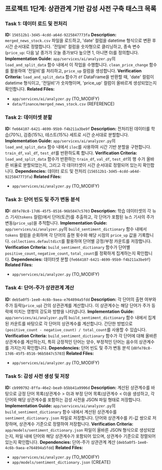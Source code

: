 ## 프로젝트 1단계: 상관관계 기반 감성 사전 구축 태스크 목록

### Task 1: 데이터 로드 및 전처리

**ID:** `156512b1-3d45-4cdd-a64d-9225847773fa`
**Description:** `merged_news_stock.csv` 파일을 로드하고, 'date' 컬럼을 datetime 형식으로 변환 후 시간 순서대로 정렬합니다. '전일비' 컬럼을 숫자형으로 클리닝하고, 종속 변수(`price_up`: 다음 날 종가가 오늘 종가보다 높으면 1, 아니면 0)를 정의합니다.
**Implementation Guide:** `app/services/ai/analyzer.py`의 `load_and_split_data` 함수 내에서 이 작업을 수행합니다. `clean_price_change` 함수를 활용하여 '전일비'를 처리하고, `price_up` 컬럼을 생성합니다.
**Verification Criteria:** `load_and_split_data` 함수가 `df` DataFrame을 반환할 때, 'date' 컬럼이 datetime 형식이고, '전일비'가 숫자형이며, 'price_up' 컬럼이 올바르게 생성되었는지 확인합니다.
**Related Files:**
- `app/services/ai/analyzer.py` (TO_MODIFY)
- `data/finance/merged_news_stock.csv` (REFERENCE)

### Task 2: 데이터셋 분할

**ID:** `fe664107-6421-4699-95b9-f4b211a3be9f`
**Description:** 전처리된 데이터를 학습(70%), 검증(15%), 테스트(15%) 세트로 시간 순서대로 분할합니다.
**Implementation Guide:** `app/services/ai/analyzer.py`의 `load_and_split_data` 함수 내에서 `iloc`를 사용하여 시간 기반 분할을 구현합니다. `train_df`, `val_df`, `test_df`를 반환하도록 합니다.
**Verification Criteria:** `load_and_split_data` 함수가 반환하는 `train_df`, `val_df`, `test_df`의 행 수가 올바른 비율로 분할되었는지, 그리고 각 데이터셋이 시간 순서대로 정렬되어 있는지 확인합니다.
**Dependencies:** 데이터 로드 및 전처리 (`156512b1-3d45-4cdd-a64d-9225847773fa`)
**Related Files:**
- `app/services/ai/analyzer.py` (TO_MODIFY)

### Task 3: 단어 빈도 및 주가 변동 분석

**ID:** `d8fe78c8-17d6-45f5-8516-96b5847c5703`
**Description:** 학습 데이터셋의 각 뉴스 기사(`tokens` 컬럼)에서 단어(토큰)를 추출하고, 각 단어가 포함된 뉴스 기사의 주가 변동(`price_up`)을 추적합니다.
**Implementation Guide:** `app/services/ai/analyzer.py`의 `build_sentiment_dictionary` 함수 내에서 `tokens` 컬럼을 순회하며 각 단어의 출현 횟수와 해당 시점의 `price_up` 값을 기록합니다. `collections.defaultdict`를 활용하여 단어별 긍정/부정 카운트를 저장합니다.
**Verification Criteria:** `build_sentiment_dictionary` 함수가 단어별 `positive_count`, `negative_count`, `total_count`를 정확하게 집계하는지 확인합니다.
**Dependencies:** 데이터셋 분할 (`fe664107-6421-4699-95b9-f4b211a3be9f`)
**Related Files:**
- `app/services/ai/analyzer.py` (TO_MODIFY)

### Task 4: 단어-주가 상관관계 계산

**ID:** `deb5a0f5-1ee0-4c6b-9aea-e764894a5fdd`
**Description:** 각 단어의 출현 여부와 주가 등락(`price_up`) 간의 상관관계를 계산합니다. 이 상관계수는 해당 단어가 주가 등락에 미치는 영향의 강도와 방향을 나타냅니다.
**Implementation Guide:** `app/services/ai/analyzer.py`의 `build_sentiment_dictionary` 함수 내에서 집계된 카운트를 바탕으로 각 단어의 상관계수를 계산합니다. 간단한 방법으로 `(positive_count - negative_count) / total_count`를 사용할 수 있습니다.
**Verification Criteria:** `build_sentiment_dictionary` 함수가 각 단어에 대해 올바른 상관계수를 계산하는지, 특히 긍정적인 단어는 양수, 부정적인 단어는 음수의 상관계수를 가지는지 확인합니다.
**Dependencies:** 단어 빈도 및 주가 변동 분석 (`d8fe78c8-17d6-45f5-8516-96b5847c5703`)
**Related Files:**
- `app/services/ai/analyzer.py` (TO_MODIFY)

### Task 5: 감성 사전 생성 및 저장

**ID:** `cb999792-8ffa-46e2-bea9-b5bb41a9906d`
**Description:** 계산된 상관계수를 바탕으로 긍정 단어 목록(상관계수 > 0)과 부정 단어 목록(상관계수 < 0)을 생성하고, 각 단어와 해당 상관계수를 포함하는 감성 사전을 JSON 파일 형태로 저장합니다.
**Implementation Guide:** `app/services/ai/analyzer.py`의 `build_sentiment_dictionary` 함수 내에서 계산된 상관계수를 `sentiment_dictionary.json` 파일로 저장합니다. 단어와 상관계수를 키-값 쌍으로 저장하며, 상관계수 기준으로 정렬하여 저장합니다.
**Verification Criteria:** `app/models/sentiment_dictionary.json` 파일이 올바른 JSON 형식으로 생성되었는지, 파일 내에 단어와 해당 상관계수가 포함되어 있으며, 상관계수 기준으로 정렬되어 있는지 확인합니다.
**Dependencies:** 단어-주가 상관관계 계산 (`deb5a0f5-1ee0-4c6b-9aea-e764894a5fdd`)
**Related Files:**
- `app/services/ai/analyzer.py` (TO_MODIFY)
- `app/models/sentiment_dictionary.json` (CREATE)
